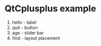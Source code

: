 QtCplusplus example
===========
1. hello - label
2. quit - button
3. age - slider bar
4. find - layout placement

